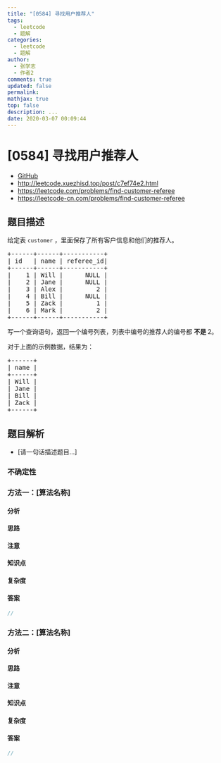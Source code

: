 ```yaml
---
title: "[0584] 寻找用户推荐人"
tags:
  - leetcode
  - 题解
categories:
  - leetcode
  - 题解
author:
  - 张学志
  - 作者2
comments: true
updated: false
permalink:
mathjax: true
top: false
description: ...
date: 2020-03-07 00:09:44
---
```



# [0584] 寻找用户推荐人
* [GitHub](https://github.com/algoboy101/LeetCodeCrowdsource/tree/master/_posts/QA/%5B0584%5D%20%E5%AF%BB%E6%89%BE%E7%94%A8%E6%88%B7%E6%8E%A8%E8%8D%90%E4%BA%BA.md)
* http://leetcode.xuezhisd.top/post/c7ef74e2.html
* https://leetcode.com/problems/find-customer-referee
* https://leetcode-cn.com/problems/find-customer-referee


## 题目描述

<p>给定表&nbsp;<code>customer</code>&nbsp;，里面保存了所有客户信息和他们的推荐人。</p>

<pre>+------+------+-----------+
| id   | name | referee_id|
+------+------+-----------+
|    1 | Will |      NULL |
|    2 | Jane |      NULL |
|    3 | Alex |         2 |
|    4 | Bill |      NULL |
|    5 | Zack |         1 |
|    6 | Mark |         2 |
+------+------+-----------+
</pre>

<p>写一个查询语句，返回一个编号列表，列表中编号的推荐人的编号都&nbsp;<strong>不是 </strong>2。</p>

<p>对于上面的示例数据，结果为：</p>

<pre>+------+
| name |
+------+
| Will |
| Jane |
| Bill |
| Zack |
+------+
</pre>



## 题目解析
* [请一句话描述题目...]

### 不确定性


### 方法一：[算法名称]

#### 分析

#### 思路

#### 注意

#### 知识点

#### 复杂度

#### 答案

```cpp
//
```


### 方法二：[算法名称]

#### 分析

#### 思路

#### 注意

#### 知识点

#### 复杂度

#### 答案

```cpp
//
```


